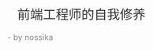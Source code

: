 

<div style="color: #333; font-size: 26px; margin: 20px;">
前端工程师的自我修养
</div>
<div style="color: #888; font-size: 16px">
- by nossika
</div>